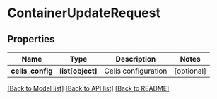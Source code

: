 # ContainerUpdateRequest

## Properties
Name | Type | Description | Notes
------------ | ------------- | ------------- | -------------
**cells_config** | **list[object]** | Cells configuration | [optional] 

[[Back to Model list]](../README.md#documentation-for-models) [[Back to API list]](../README.md#documentation-for-api-endpoints) [[Back to README]](../README.md)


